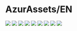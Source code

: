 # AzurAssets/EN
![](https://img.shields.io/badge/EN-8.1.140-blue?style=flat-square)
![](https://img.shields.io/badge/CV-509-blue?style=flat-square)
![](https://img.shields.io/badge/L2D-574-blue?style=flat-square)
![](https://img.shields.io/badge/PIC-22-blue?style=flat-square)
![](https://img.shields.io/badge/BGM-22-blue?style=flat-square)
![](https://img.shields.io/badge/CIPHER-32-blue?style=flat-square)
![](https://img.shields.io/badge/MANGA-44-blue?style=flat-square)
![](https://img.shields.io/badge/PAINTING-138-blue?style=flat-square)
![](https://img.shields.io/badge/DORM-1-blue?style=flat-square)